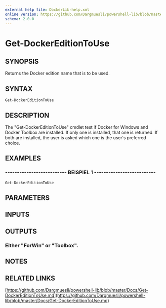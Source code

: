 ```yaml
---
external help file: DockerLib-help.xml
online version: https://github.com/Dargmuesli/powershell-lib/blob/master/Docs/Get-DockerEditionToUse.md
schema: 2.0.0
---
```


# Get-DockerEditionToUse

## SYNOPSIS
Returns the Docker edition name that is to be used.

## SYNTAX

```
Get-DockerEditionToUse
```

## DESCRIPTION
The "Get-DockerEditionToUse" cmdlet test if Docker for Windows and Docker Toolbox are installed.
If only one is installed, that one is returned.
If both are installed, the user is asked which one is the user's preferred choice.

## EXAMPLES

### -------------------------- BEISPIEL 1 --------------------------
```
Get-DockerEditionToUse
```

## PARAMETERS

## INPUTS

## OUTPUTS

### Either "ForWin" or "Toolbox".

## NOTES

## RELATED LINKS

[https://github.com/Dargmuesli/powershell-lib/blob/master/Docs/Get-DockerEditionToUse.md](https://github.com/Dargmuesli/powershell-lib/blob/master/Docs/Get-DockerEditionToUse.md)

